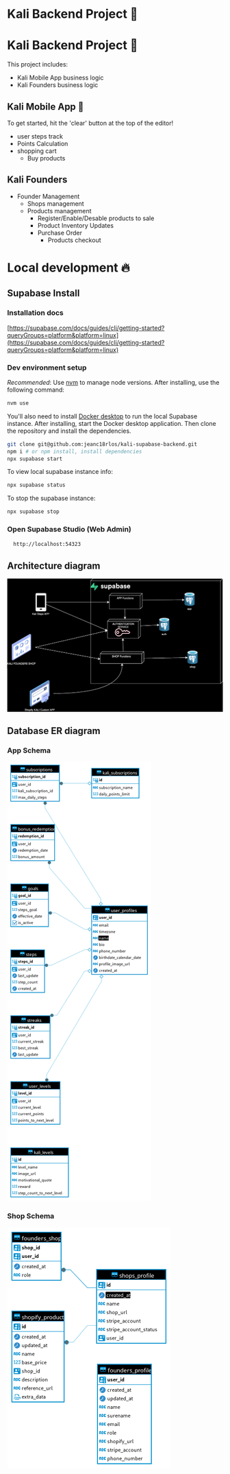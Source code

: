 # Kali Backend Project 📝

# Kali Backend Project 📝  

This project includes:

* Kali Mobile App business logic
* Kali Founders business logic
  
## Kali Mobile App  🚀  

To get started, hit the 'clear' button at the top of the editor!  

* user steps track
* Points Calculation
* shopping cart
  * Buy products


## Kali Founders

* Founder Management
  * Shops management
  * Products management
    * Register/Enable/Desable products to sale
    * Product Inventory Updates
    * Purchase Order
      * Products checkout

# Local development 🔥

## Supabase Install

### Installation docs

[https://supabase.com/docs/guides/cli/getting-started?queryGroups=platform&platform=linux](https://supabase.com/docs/guides/cli/getting-started?queryGroups=platform&platform=linux)

### Dev environment setup

  _Recommended_: Use [nvm](https://github.com/nvm-sh/nvm) to manage node versions. After installing, use the following command:
  
  ```sh
  nvm use
  ```

  You'll also need to install [Docker desktop](https://www.docker.com/products/docker-desktop/) to run the local Supabase instance. After installing, start the Docker desktop application. Then clone the repository and install the dependencies.
  
  ```sh
  git clone git@github.com:jeanc18rlos/kali-supabase-backend.git
  npm i # or npm install, install dependencies
  npx supabase start
  ```

  To view local supabase instance info:
  
  ```sh
  npx supabase status
  ```

  To stop the supabase instance:

  ```sh
  npx supabase stop
  ```

### Open Supabase Studio (Web Admin)

  ```sh
    http://localhost:54323
  ```

## Architecture diagram

![backend architecture](./docs/images/Architecture/kali-backend-architecture.drawio.svg)  

## Database ER diagram

### App Schema

![app schema](./docs/images/DB/kali%20DB-%20app%20schema.png)  

### Shop Schema

![shop schema](./docs/images/DB/Kali%20DB%20-%20shop%20schema.png)
